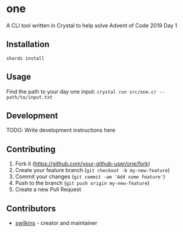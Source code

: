 # one

A CLI tool written in Crystal to help solve Advent of Code 2019 Day 1

## Installation

`shards install`

## Usage

Find the path to your day one input:
`crystal run src/one.cr -- path/to/input.txt`

## Development

TODO: Write development instructions here

## Contributing

1. Fork it (<https://github.com/your-github-user/one/fork>)
2. Create your feature branch (`git checkout -b my-new-feature`)
3. Commit your changes (`git commit -am 'Add some feature'`)
4. Push to the branch (`git push origin my-new-feature`)
5. Create a new Pull Request

## Contributors

- [swilkins](https://github.com/your-github-user) - creator and maintainer
